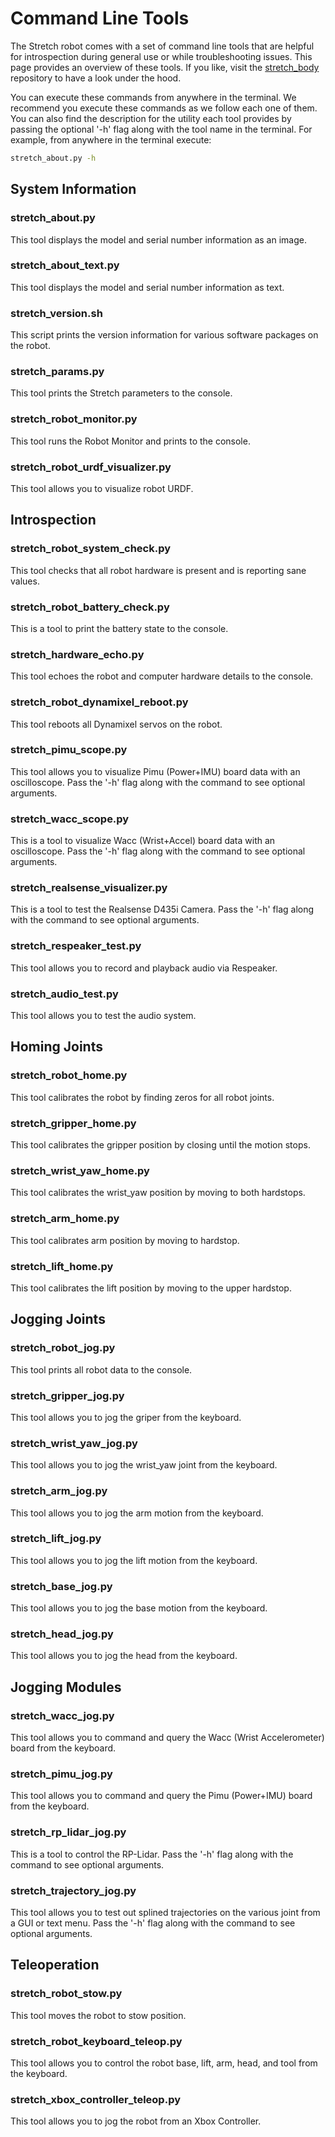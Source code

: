 # Command Line Tools

The Stretch robot comes with a set of command line tools that are helpful for introspection during general use or while troubleshooting issues. This page provides an overview of these tools. If you like, visit the [stretch_body](https://github.com/hello-robot/stretch_body/tree/master/tools/bin) repository to have a look under the hood.

You can execute these commands from anywhere in the terminal. We recommend you execute these commands as we follow each one of them. You can also find the description for the utility each tool provides by passing the optional '-h' flag along with the tool name in the terminal. For example, from anywhere in the terminal execute:
```{.bash .shell-prompt}
stretch_about.py -h
```

## System Information
### stretch_about.py
This tool displays the model and serial number information as an image.

### stretch_about_text.py
This tool displays the model and serial number information as text.

### stretch_version.sh
This script prints the version information for various software packages on the robot.

### stretch_params.py
This tool prints the Stretch parameters to the console.

### stretch_robot_monitor.py
This tool runs the Robot Monitor and prints to the console.

### stretch_robot_urdf_visualizer.py
This tool allows you to visualize robot URDF.

## Introspection
### stretch_robot_system_check.py
This tool checks that all robot hardware is present and is reporting sane values.

### stretch_robot_battery_check.py
This is a tool to print the battery state to the console.

### stretch_hardware_echo.py
This tool echoes the robot and computer hardware details to the console.

### stretch_robot_dynamixel_reboot.py
This tool reboots all Dynamixel servos on the robot.

### stretch_pimu_scope.py
This tool allows you to visualize Pimu (Power+IMU) board data with an oscilloscope. Pass the '-h' flag along with the command to see optional arguments.

### stretch_wacc_scope.py
This is a tool to visualize Wacc (Wrist+Accel) board data with an oscilloscope. Pass the '-h' flag along with the command to see optional arguments.

### stretch_realsense_visualizer.py
This is a tool to test the Realsense D435i Camera. Pass the '-h' flag along with the command to see optional arguments.

### stretch_respeaker_test.py
This tool allows you to record and playback audio via Respeaker.

### stretch_audio_test.py
This tool allows you to test the audio system.

## Homing Joints
### stretch_robot_home.py
This tool calibrates the robot by finding zeros for all robot joints.

### stretch_gripper_home.py
This tool calibrates the gripper position by closing until the motion stops.

### stretch_wrist_yaw_home.py
This tool calibrates the wrist_yaw position by moving to both hardstops.

### stretch_arm_home.py
This tool calibrates arm position by moving to hardstop.

### stretch_lift_home.py
This tool calibrates the lift position by moving to the upper hardstop.

## Jogging Joints
### stretch_robot_jog.py
This tool prints all robot data to the console.

### stretch_gripper_jog.py
This tool allows you to jog the griper from the keyboard.

### stretch_wrist_yaw_jog.py
This tool allows you to jog the wrist_yaw joint from the keyboard.

### stretch_arm_jog.py
This tool allows you to jog the arm motion from the keyboard.

### stretch_lift_jog.py
This tool allows you to jog the lift motion from the keyboard.

### stretch_base_jog.py
This tool allows you to jog the base motion from the keyboard.

### stretch_head_jog.py
This tool allows you to jog the head from the keyboard.

## Jogging Modules
### stretch_wacc_jog.py
This tool allows you to command and query the Wacc (Wrist Accelerometer) board from the keyboard.

### stretch_pimu_jog.py
This tool allows you to command and query the Pimu (Power+IMU) board from the keyboard.

### stretch_rp_lidar_jog.py
This is a tool to control the RP-Lidar. Pass the '-h' flag along with the command to see optional arguments.

### stretch_trajectory_jog.py
This tool allows you to test out splined trajectories on the various joint from a GUI or text menu. Pass the '-h' flag along with the command to see optional arguments.

## Teleoperation
### stretch_robot_stow.py
This tool moves the robot to stow position.

### stretch_robot_keyboard_teleop.py
This tool allows you to control the robot base, lift, arm, head, and tool from the keyboard.

### stretch_xbox_controller_teleop.py
This tool allows you to jog the robot from an Xbox Controller.